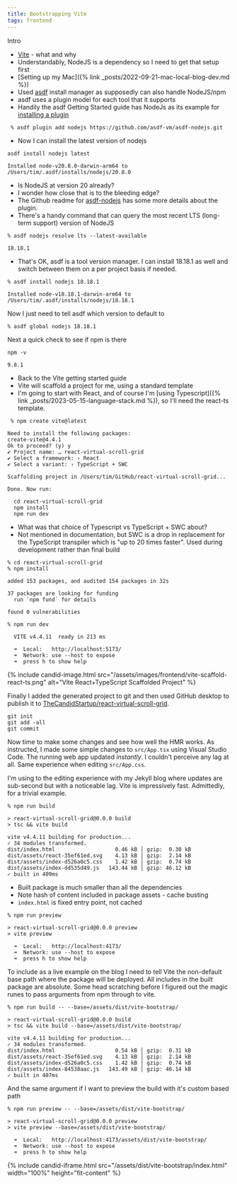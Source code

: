 ```yaml
---
title: Bootstrapping Vite
tags: frontend
---
```


Intro

* [Vite](https://vitejs.dev/) - what and why
* Understandably, NodeJS is a dependency so I need to get that setup first
* [Setting up my Mac]({% link _posts/2022-09-21-mac-local-blog-dev.md %})
* Used [asdf](https://asdf-vm.com/) install manager as supposedly can also handle NodeJS/npm
* asdf uses a plugin model for each tool that it supports
* Handily the asdf Getting Started guide has NodeJs as its example for [installing a plugin](https://asdf-vm.com/guide/getting-started.html#_4-install-a-plugin)

```
 % asdf plugin add nodejs https://github.com/asdf-vm/asdf-nodejs.git
```

* Now I can install the latest version of nodejs

```
asdf install nodejs latest

Installed node-v20.8.0-darwin-arm64 to /Users/tim/.asdf/installs/nodejs/20.8.0
```

* Is NodeJS at version 20 already?
* I wonder how close that is to the bleeding edge?
* The Github readme for [asdf-nodejs](https://github.com/asdf-vm/asdf-nodejs) has some more details about the plugin.
* There's a handy command that can query the most recent LTS (long-term support) version of NodeJS

```
% asdf nodejs resolve lts --latest-available

18.18.1
```

* That's OK, asdf is a tool version manager. I can install 18.18.1 as well and switch between them on a per project basis if needed.

```
% asdf install nodejs 18.18.1

Installed node-v18.18.1-darwin-arm64 to /Users/tim/.asdf/installs/nodejs/18.18.1
```

Now  I just need to tell asdf which version to default to

```
% asdf global nodejs 18.18.1
```

Next a quick check to see if npm is there

```
npm -v

9.8.1
```

* Back to the Vite getting started guide
* Vite will scaffold a project for me, using a standard template
* I'm going to start with React, and of course I'm [using Typescript]({% link _posts/2023-05-15-language-stack.md %}), so I'll need the react-ts template.

```
 % npm create vite@latest

Need to install the following packages:
create-vite@4.4.1
Ok to proceed? (y) y
✔ Project name: … react-virtual-scroll-grid
✔ Select a framework: › React
✔ Select a variant: › TypeScript + SWC

Scaffolding project in /Users/tim/GitHub/react-virtual-scroll-grid...

Done. Now run:

  cd react-virtual-scroll-grid
  npm install
  npm run dev
```

* What was that choice of Typescript vs  TypeScript + SWC about?
* Not mentioned in documentation, but SWC is a drop in replacement for the TypeScript transpiler which is "up to 20 times faster". Used during development rather than final build

```
% cd react-virtual-scroll-grid
% npm install

added 153 packages, and audited 154 packages in 32s

37 packages are looking for funding
  run `npm fund` for details

found 0 vulnerabilities
```

```
% npm run dev

  VITE v4.4.11  ready in 213 ms

  ➜  Local:   http://localhost:5173/
  ➜  Network: use --host to expose
  ➜  press h to show help
```

{% include candid-image.html src="/assets/images/frontend/vite-scaffold-react-ts.png" alt="Vite React+TypeScript Scaffolded Project" %}

Finally I added the generated project to git and then used GitHub desktop to publish it to [TheCandidStartup/react-virtual-scroll-grid](https://github.com/TheCandidStartup/react-virtual-scroll-grid).

```
git init
git add -all
git commit
```

Now time to make some changes and see how well the HMR works. As instructed, I made some simple changes to `src/App.tsx` using Visual Studio Code. The running web app updated *instantly*. I couldn't perceive any lag at all. Same experience when editing `src/App.css`. 

I'm using to the editing experience with my Jekyll blog where updates are sub-second but with a noticeable lag. Vite is impressively fast. Admittedly, for a trivial example. 

```
% npm run build

> react-virtual-scroll-grid@0.0.0 build
> tsc && vite build

vite v4.4.11 building for production...
✓ 34 modules transformed.
dist/index.html                   0.46 kB │ gzip:  0.30 kB
dist/assets/react-35ef61ed.svg    4.13 kB │ gzip:  2.14 kB
dist/assets/index-d526a0c5.css    1.42 kB │ gzip:  0.74 kB
dist/assets/index-dd535d49.js   143.44 kB │ gzip: 46.12 kB
✓ built in 409ms
```

* Built package is much smaller than all the dependencies
* Note hash of content included in package assets - cache busting
* `index.html` is fixed entry point, not cached

```
% npm run preview

> react-virtual-scroll-grid@0.0.0 preview
> vite preview

  ➜  Local:   http://localhost:4173/
  ➜  Network: use --host to expose
  ➜  press h to show help
```

To include as a live example on the blog I need to tell Vite the non-default base path where the package will be deployed. All includes in the built package are absolute. Some head scratching before I figured out the magic runes to pass arguments from npm through to vite. 

```
% npm run build -- --base=/assets/dist/vite-bootstrap/

> react-virtual-scroll-grid@0.0.0 build
> tsc && vite build --base=/assets/dist/vite-bootstrap/

vite v4.4.11 building for production...
✓ 34 modules transformed.
dist/index.html                   0.54 kB │ gzip:  0.31 kB
dist/assets/react-35ef61ed.svg    4.13 kB │ gzip:  2.14 kB
dist/assets/index-d526a0c5.css    1.42 kB │ gzip:  0.74 kB
dist/assets/index-84538aac.js   143.49 kB │ gzip: 46.14 kB
✓ built in 407ms
```

And the same argument if I want to preview the build with it's custom based path

```
% npm run preview -- --base=/assets/dist/vite-bootstrap/

> react-virtual-scroll-grid@0.0.0 preview
> vite preview --base=/assets/dist/vite-bootstrap/

  ➜  Local:   http://localhost:4173/assets/dist/vite-bootstrap/
  ➜  Network: use --host to expose
  ➜  press h to show help
```

{% include candid-iframe.html src="/assets/dist/vite-bootstrap/index.html" width="100%" height="fit-content" %}
